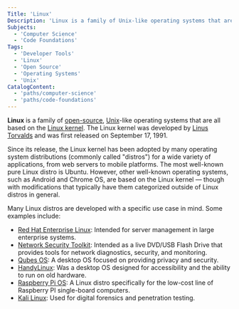 ```yaml
---
Title: 'Linux'
Description: 'Linux is a family of Unix-like operating systems that are all based on the Linux kernel.'
Subjects:
  - 'Computer Science'
  - 'Code Foundations'
Tags:
  - 'Developer Tools'
  - 'Linux'
  - 'Open Source'
  - 'Operating Systems'
  - 'Unix'
CatalogContent:
  - 'paths/computer-science'
  - 'paths/code-foundations'
---
```


**Linux** is a family of [open-source](https://www.codecademy.com/resources/docs/open-source), [Unix](https://www.codecademy.com/resources/docs/general/unix)-like operating systems that are all based on the [Linux kernel](https://www.codecademy.com/resources/docs/open-source/linux-kernel). The Linux kernel was developed by [Linus Torvalds](https://www.codecademy.com/resources/docs/general/linus-torvalds) and was first released on September 17, 1991.

Since its release, the Linux kernel has been adopted by many operating system distributions (commonly called "distros") for a wide variety of applications, from web servers to mobile platforms. The most well-known pure Linux distro is Ubuntu. However, other well-known operating systems, such as Android and Chrome OS, are based on the Linux kernel &mdash; though with modifications that typically have them categorized outside of Linux distros in general.

Many Linux distros are developed with a specific use case in mind. Some examples include:

- [Red Hat Enterprise Linux](https://www.redhat.com/en/technologies/linux-platforms/enterprise-linux): Intended for server management in large enterprise systems.
- [Network Security Toolkit](https://www.networksecuritytoolkit.org/): Intended as a live DVD/USB Flash Drive that provides tools for network diagnostics, security, and monitoring.
- [Qubes OS](https://www.qubes-os.org/): A desktop OS focused on providing privacy and security.
- [HandyLinux](https://en.wikipedia.org/wiki/HandyLinux): Was a desktop OS designed for accessibility and the ability to run on old hardware.
- [Raspberry Pi OS](https://www.raspberrypi.com/software/): A Linux distro specifically for the low-cost line of Raspberry PI single-board computers.
- [Kali Linux](https://www.kali.org/): Used for digital forensics and penetration testing.
